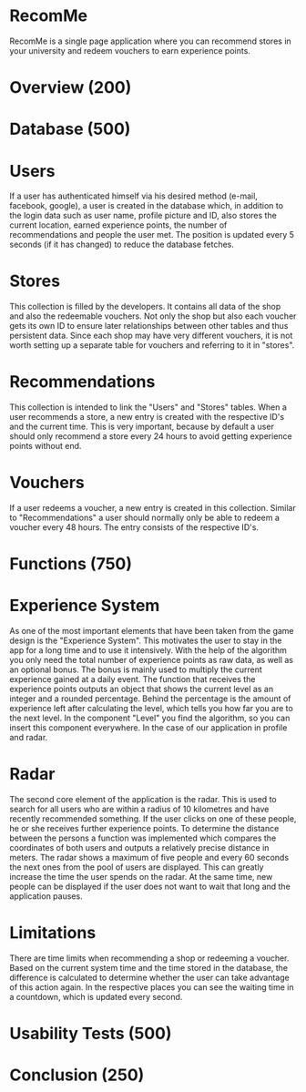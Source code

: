 # RecomMe
 RecomMe is a single page application where you can recommend stores in your university and redeem vouchers to earn experience points.

# Overview (200)

# Database (500)
# Users
If a user has authenticated himself via his desired method (e-mail, facebook, google), a user is created in the database which, in addition to the login data such as user name, profile picture and ID, also stores the current location, earned experience points, the number of recommendations and people the user met. The position is updated every 5 seconds (if it has changed) to reduce the database fetches.

# Stores
This collection is filled by the developers. It contains all data of the shop and also the redeemable vouchers. Not only the shop but also each voucher gets its own ID to ensure later relationships between other tables and thus persistent data. Since each shop may have very different vouchers, it is not worth setting up a separate table for vouchers and referring to it in "stores".

# Recommendations
This collection is intended to link the "Users" and "Stores" tables. When a user recommends a store, a new entry is created with the respective ID's and the current time. This is very important, because by default a user should only recommend a store every 24 hours to avoid getting experience points without end.

# Vouchers
If a user redeems a voucher, a new entry is created in this collection. Similar to "Recommendations" a user should normally only be able to redeem a voucher every 48 hours. The entry consists of the respective ID's.

# Functions (750)
# Experience System
As one of the most important elements that have been taken from the game design is the "Experience System". This motivates the user to stay in the app for a long time and to use it intensively. With the help of the algorithm you only need the total number of experience points as raw data, as well as an optional bonus. The bonus is mainly used to multiply the current experience gained at a daily event. The function that receives the experience points outputs an object that shows the current level as an integer and a rounded percentage. Behind the percentage is the amount of experience left after calculating the level, which tells you how far you are to the next level. In the component "Level" you find the algorithm, so you can insert this component everywhere. In the case of our application in profile and radar.

# Radar
The second core element of the application is the radar. This is used to search for all users who are within a radius of 10 kilometres and have recently recommended something. If the user clicks on one of these people, he or she receives further experience points. To determine the distance between the persons a function was implemented which compares the coordinates of both users and outputs a relatively precise distance in meters. The radar shows a maximum of five people and every 60 seconds the next ones from the pool of users are displayed. This can greatly increase the time the user spends on the radar. At the same time, new people can be displayed if the user does not want to wait that long and the application pauses.

# Limitations
There are time limits when recommending a shop or redeeming a voucher. Based on the current system time and the time stored in the database, the difference is calculated to determine whether the user can take advantage of this action again. In the respective places you can see the waiting time in a countdown, which is updated every second.

# Usability Tests (500)

# Conclusion (250)